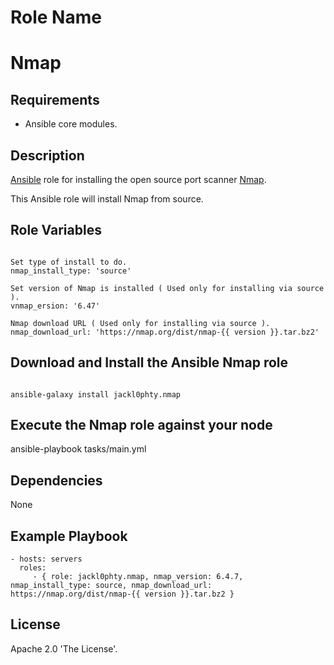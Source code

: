 Role Name
=========
# Nmap

Requirements
------------
* Ansible core modules.

Description
-----------
[Ansible](http://www.ansible.com/home) role for installing the open source port scanner [Nmap](https://nmap.org/).

This Ansible role will install Nmap from source.

Role Variables
--------------
<pre><code>
Set type of install to do.
nmap_install_type: 'source'

Set version of Nmap is installed ( Used only for installing via source ).
vnmap_ersion: '6.47'

Nmap download URL ( Used only for installing via source ).
nmap_download_url: 'https://nmap.org/dist/nmap-{{ version }}.tar.bz2'
</pre></code>

Download and Install the Ansible Nmap role
------------------------------------------
<pre><code>
ansible-galaxy install jackl0phty.nmap
</pre></code>

Execute the Nmap role against your node
---------------------------------------
</pre></code>
ansible-playbook tasks/main.yml
</pre></code>

Dependencies
------------
None

Example Playbook
----------------
    - hosts: servers
      roles:
         - { role: jackl0phty.nmap, nmap_version: 6.4.7, nmap_install_type: source, nmap_download_url: https://nmap.org/dist/nmap-{{ version }}.tar.bz2 }

License
-------
Apache 2.0 'The License'.
